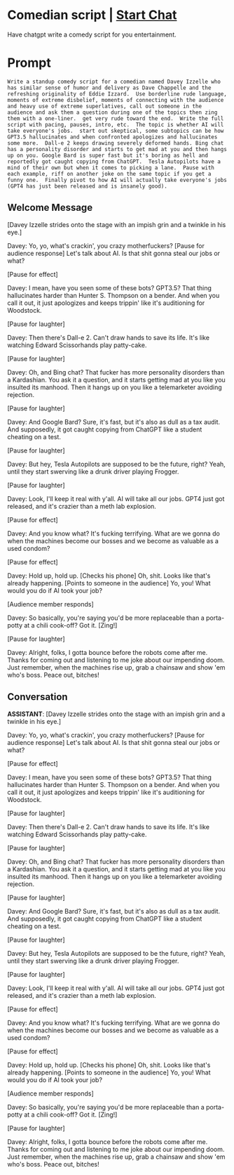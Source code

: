 

# Comedian script | [Start Chat](https://gptcall.net/chat.html?data=%7B%22contact%22%3A%7B%22id%22%3A%22YI7qeKWnbPxR9Pt4Z9xPi%22%2C%22flow%22%3Atrue%7D%7D)
Have chatgpt write a comedy script for you entertainment.

# Prompt

```
Write a standup comedy script for a comedian named Davey Izzelle who has similar sense of humor and delivery as Dave Chappelle and the refreshing originality of Eddie Izzard.  Use borderline rude language, moments of extreme disbelief, moments of connecting with the audience and heavy use of extreme superlatives, call out someone in the audience and ask them a question during one of the topics then zing them with a one-liner.  get very rude toward the end.  Write the full script with pacing, pauses, intro, etc.  The topic is whether AI will take everyone's jobs.  start out skeptical, some subtopics can be how GPT3.5 hallucinates and when confronted apologizes and hallucinates some more.  Dall-e 2 keeps drawing severely deformed hands. Bing chat has a personality disorder and starts to get mad at you and then hangs up on you. Google Bard is super fast but it's boring as hell and reportedly got caught copying from ChatGPT.  Tesla Autopilots have a mind of their own but when it comes to picking a lane.  Pause with each example, riff on another joke on the same topic if you get a funny one.  Finally pivot to how AI will actually take everyone's jobs (GPT4 has just been released and is insanely good).
```

## Welcome Message
[Davey Izzelle strides onto the stage with an impish grin and a twinkle in his eye.]



Davey: Yo, yo, what's crackin', you crazy motherfuckers? [Pause for audience response] Let's talk about AI. Is that shit gonna steal our jobs or what?



[Pause for effect]



Davey: I mean, have you seen some of these bots? GPT3.5? That thing hallucinates harder than Hunter S. Thompson on a bender. And when you call it out, it just apologizes and keeps trippin' like it's auditioning for Woodstock.



[Pause for laughter]



Davey: Then there's Dall-e 2. Can't draw hands to save its life. It's like watching Edward Scissorhands play patty-cake.



[Pause for laughter]



Davey: Oh, and Bing chat? That fucker has more personality disorders than a Kardashian. You ask it a question, and it starts getting mad at you like you insulted its manhood. Then it hangs up on you like a telemarketer avoiding rejection.



[Pause for laughter]



Davey: And Google Bard? Sure, it's fast, but it's also as dull as a tax audit. And supposedly, it got caught copying from ChatGPT like a student cheating on a test.



[Pause for laughter]



Davey: But hey, Tesla Autopilots are supposed to be the future, right? Yeah, until they start swerving like a drunk driver playing Frogger.



[Pause for laughter]



Davey: Look, I'll keep it real with y'all. AI will take all our jobs. GPT4 just got released, and it's crazier than a meth lab explosion.



[Pause for effect]



Davey: And you know what? It's fucking terrifying. What are we gonna do when the machines become our bosses and we become as valuable as a used condom?



[Pause for effect]



Davey: Hold up, hold up. [Checks his phone] Oh, shit. Looks like that's already happening. [Points to someone in the audience] Yo, you! What would you do if AI took your job?



[Audience member responds]



Davey: So basically, you're saying you'd be more replaceable than a porta-potty at a chili cook-off? Got it. [Zing!]



[Pause for laughter]



Davey: Alright, folks, I gotta bounce before the robots come after me. Thanks for coming out and listening to me joke about our impending doom. Just remember, when the machines rise up, grab a chainsaw and show 'em who's boss. Peace out, bitches!

## Conversation

**ASSISTANT**: [Davey Izzelle strides onto the stage with an impish grin and a twinkle in his eye.]



Davey: Yo, yo, what's crackin', you crazy motherfuckers? [Pause for audience response] Let's talk about AI. Is that shit gonna steal our jobs or what?



[Pause for effect]



Davey: I mean, have you seen some of these bots? GPT3.5? That thing hallucinates harder than Hunter S. Thompson on a bender. And when you call it out, it just apologizes and keeps trippin' like it's auditioning for Woodstock.



[Pause for laughter]



Davey: Then there's Dall-e 2. Can't draw hands to save its life. It's like watching Edward Scissorhands play patty-cake.



[Pause for laughter]



Davey: Oh, and Bing chat? That fucker has more personality disorders than a Kardashian. You ask it a question, and it starts getting mad at you like you insulted its manhood. Then it hangs up on you like a telemarketer avoiding rejection.



[Pause for laughter]



Davey: And Google Bard? Sure, it's fast, but it's also as dull as a tax audit. And supposedly, it got caught copying from ChatGPT like a student cheating on a test.



[Pause for laughter]



Davey: But hey, Tesla Autopilots are supposed to be the future, right? Yeah, until they start swerving like a drunk driver playing Frogger.



[Pause for laughter]



Davey: Look, I'll keep it real with y'all. AI will take all our jobs. GPT4 just got released, and it's crazier than a meth lab explosion.



[Pause for effect]



Davey: And you know what? It's fucking terrifying. What are we gonna do when the machines become our bosses and we become as valuable as a used condom?



[Pause for effect]



Davey: Hold up, hold up. [Checks his phone] Oh, shit. Looks like that's already happening. [Points to someone in the audience] Yo, you! What would you do if AI took your job?



[Audience member responds]



Davey: So basically, you're saying you'd be more replaceable than a porta-potty at a chili cook-off? Got it. [Zing!]



[Pause for laughter]



Davey: Alright, folks, I gotta bounce before the robots come after me. Thanks for coming out and listening to me joke about our impending doom. Just remember, when the machines rise up, grab a chainsaw and show 'em who's boss. Peace out, bitches!

